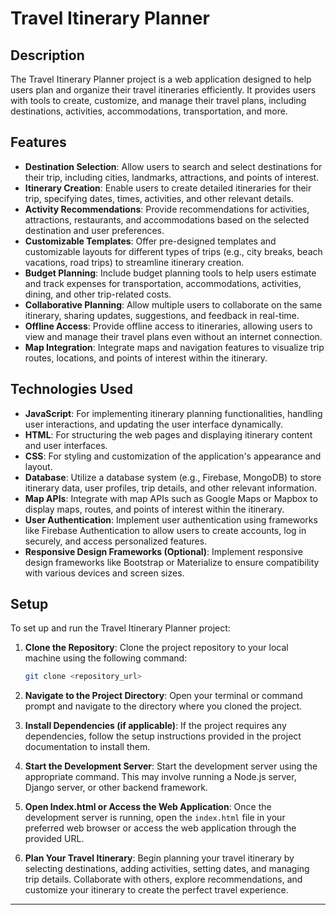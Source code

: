# Travel Itinerary Planner

## Description

The Travel Itinerary Planner project is a web application designed to help users plan and organize their travel itineraries efficiently. It provides users with tools to create, customize, and manage their travel plans, including destinations, activities, accommodations, transportation, and more. 

## Features

- **Destination Selection**: Allow users to search and select destinations for their trip, including cities, landmarks, attractions, and points of interest.
- **Itinerary Creation**: Enable users to create detailed itineraries for their trip, specifying dates, times, activities, and other relevant details.
- **Activity Recommendations**: Provide recommendations for activities, attractions, restaurants, and accommodations based on the selected destination and user preferences.
- **Customizable Templates**: Offer pre-designed templates and customizable layouts for different types of trips (e.g., city breaks, beach vacations, road trips) to streamline itinerary creation.
- **Budget Planning**: Include budget planning tools to help users estimate and track expenses for transportation, accommodations, activities, dining, and other trip-related costs.
- **Collaborative Planning**: Allow multiple users to collaborate on the same itinerary, sharing updates, suggestions, and feedback in real-time.
- **Offline Access**: Provide offline access to itineraries, allowing users to view and manage their travel plans even without an internet connection.
- **Map Integration**: Integrate maps and navigation features to visualize trip routes, locations, and points of interest within the itinerary.

## Technologies Used

- **JavaScript**: For implementing itinerary planning functionalities, handling user interactions, and updating the user interface dynamically.
- **HTML**: For structuring the web pages and displaying itinerary content and user interfaces.
- **CSS**: For styling and customization of the application's appearance and layout.
- **Database**: Utilize a database system (e.g., Firebase, MongoDB) to store itinerary data, user profiles, trip details, and other relevant information.
- **Map APIs**: Integrate with map APIs such as Google Maps or Mapbox to display maps, routes, and points of interest within the itinerary.
- **User Authentication**: Implement user authentication using frameworks like Firebase Authentication to allow users to create accounts, log in securely, and access personalized features.
- **Responsive Design Frameworks (Optional)**: Implement responsive design frameworks like Bootstrap or Materialize to ensure compatibility with various devices and screen sizes.

## Setup

To set up and run the Travel Itinerary Planner project:

1. **Clone the Repository**: Clone the project repository to your local machine using the following command:

   ```bash
   git clone <repository_url>
   ```

2. **Navigate to the Project Directory**: Open your terminal or command prompt and navigate to the directory where you cloned the project.

3. **Install Dependencies (if applicable)**: If the project requires any dependencies, follow the setup instructions provided in the project documentation to install them.

4. **Start the Development Server**: Start the development server using the appropriate command. This may involve running a Node.js server, Django server, or other backend framework.

5. **Open Index.html or Access the Web Application**: Once the development server is running, open the `index.html` file in your preferred web browser or access the web application through the provided URL.

6. **Plan Your Travel Itinerary**: Begin planning your travel itinerary by selecting destinations, adding activities, setting dates, and managing trip details. Collaborate with others, explore recommendations, and customize your itinerary to create the perfect travel experience.

---